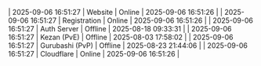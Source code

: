 | 2025-09-06 16:51:27 | Website | Online | 2025-09-06 16:51:26 |
| 2025-09-06 16:51:27 | Registration | Online | 2025-09-06 16:51:26 |
| 2025-09-06 16:51:27 | Auth Server | Offline | 2025-08-18 09:33:31 |
| 2025-09-06 16:51:27 | Kezan (PvE) | Offline | 2025-08-03 17:58:02 |
| 2025-09-06 16:51:27 | Gurubashi (PvP) | Offline | 2025-08-23 21:44:06 |
| 2025-09-06 16:51:27 | Cloudflare | Online | 2025-09-06 16:51:26 |
